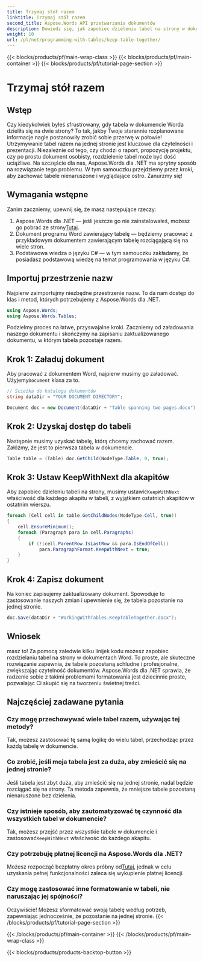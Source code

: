 ```yaml
---
title: Trzymaj stół razem
linktitle: Trzymaj stół razem
second_title: Aspose.Words API przetwarzania dokumentów
description: Dowiedz się, jak zapobiec dzieleniu tabel na strony w dokumentach Word za pomocą Aspose.Words dla .NET. Postępuj zgodnie z naszym przewodnikiem, aby zachować profesjonalne, czytelne dokumenty.
weight: 10
url: /pl/net/programming-with-tables/keep-table-together/
---
```


{{< blocks/products/pf/main-wrap-class >}}
{{< blocks/products/pf/main-container >}}
{{< blocks/products/pf/tutorial-page-section >}}

# Trzymaj stół razem

## Wstęp

Czy kiedykolwiek byłeś sfrustrowany, gdy tabela w dokumencie Worda dzieliła się na dwie strony? To tak, jakby Twoje starannie rozplanowane informacje nagle postanowiły zrobić sobie przerwę w połowie! Utrzymywanie tabel razem na jednej stronie jest kluczowe dla czytelności i prezentacji. Niezależnie od tego, czy chodzi o raport, propozycję projektu, czy po prostu dokument osobisty, rozdzielenie tabel może być dość uciążliwe. Na szczęście dla nas, Aspose.Words dla .NET ma sprytny sposób na rozwiązanie tego problemu. W tym samouczku przejdziemy przez kroki, aby zachować tabele nienaruszone i wyglądające ostro. Zanurzmy się!

## Wymagania wstępne

Zanim zaczniemy, upewnij się, że masz następujące rzeczy:

1.  Aspose.Words dla .NET — jeśli jeszcze go nie zainstalowałeś, możesz go pobrać ze strony[Tutaj](https://releases.aspose.com/words/net/).
2. Dokument programu Word zawierający tabelę — będziemy pracować z przykładowym dokumentem zawierającym tabelę rozciągającą się na wiele stron.
3. Podstawowa wiedza o języku C# — w tym samouczku zakładamy, że posiadasz podstawową wiedzę na temat programowania w języku C#.

## Importuj przestrzenie nazw

Najpierw zaimportujmy niezbędne przestrzenie nazw. To da nam dostęp do klas i metod, których potrzebujemy z Aspose.Words dla .NET.

```csharp
using Aspose.Words;
using Aspose.Words.Tables;
```

Podzielmy proces na łatwe, przyswajalne kroki. Zaczniemy od załadowania naszego dokumentu i skończymy na zapisaniu zaktualizowanego dokumentu, w którym tabela pozostaje razem.

## Krok 1: Załaduj dokument

 Aby pracować z dokumentem Word, najpierw musimy go załadować. Użyjemy`Document` klasa za to.

```csharp
// Ścieżka do katalogu dokumentów
string dataDir = "YOUR DOCUMENT DIRECTORY";

Document doc = new Document(dataDir + "Table spanning two pages.docx");
```

## Krok 2: Uzyskaj dostęp do tabeli

Następnie musimy uzyskać tabelę, którą chcemy zachować razem. Załóżmy, że jest to pierwsza tabela w dokumencie.

```csharp
Table table = (Table) doc.GetChild(NodeType.Table, 0, true);
```

## Krok 3: Ustaw KeepWithNext dla akapitów

 Aby zapobiec dzieleniu tabeli na strony, musimy ustawić`KeepWithNext` właściwość dla każdego akapitu w tabeli, z wyjątkiem ostatnich akapitów w ostatnim wierszu.

```csharp
foreach (Cell cell in table.GetChildNodes(NodeType.Cell, true))
{
    cell.EnsureMinimum();
    foreach (Paragraph para in cell.Paragraphs)
    {
        if (!(cell.ParentRow.IsLastRow && para.IsEndOfCell))
            para.ParagraphFormat.KeepWithNext = true;
    }
}
```

## Krok 4: Zapisz dokument

Na koniec zapisujemy zaktualizowany dokument. Spowoduje to zastosowanie naszych zmian i upewnienie się, że tabela pozostanie na jednej stronie.

```csharp
doc.Save(dataDir + "WorkingWithTables.KeepTableTogether.docx");
```

## Wniosek

masz to! Za pomocą zaledwie kilku linijek kodu możesz zapobiec rozdzielaniu tabel na strony w dokumentach Word. To proste, ale skuteczne rozwiązanie zapewnia, że tabele pozostaną schludne i profesjonalne, zwiększając czytelność dokumentów. Aspose.Words dla .NET sprawia, że radzenie sobie z takimi problemami formatowania jest dziecinnie proste, pozwalając Ci skupić się na tworzeniu świetnej treści.

## Najczęściej zadawane pytania

### Czy mogę przechowywać wiele tabel razem, używając tej metody?  
Tak, możesz zastosować tę samą logikę do wielu tabel, przechodząc przez każdą tabelę w dokumencie.

### Co zrobić, jeśli moja tabela jest za duża, aby zmieścić się na jednej stronie?  
Jeśli tabela jest zbyt duża, aby zmieścić się na jednej stronie, nadal będzie rozciągać się na strony. Ta metoda zapewnia, że mniejsze tabele pozostaną nienaruszone bez dzielenia.

### Czy istnieje sposób, aby zautomatyzować tę czynność dla wszystkich tabel w dokumencie?  
 Tak, możesz przejść przez wszystkie tabele w dokumencie i zastosować`KeepWithNext` właściwość do każdego akapitu.

### Czy potrzebuję płatnej licencji na Aspose.Words dla .NET?  
Możesz rozpocząć bezpłatny okres próbny od[Tutaj](https://releases.aspose.com/), jednak w celu uzyskania pełnej funkcjonalności zaleca się wykupienie płatnej licencji.

### Czy mogę zastosować inne formatowanie w tabeli, nie naruszając jej spójności?  
Oczywiście! Możesz sformatować swoją tabelę według potrzeb, zapewniając jednocześnie, że pozostanie na jednej stronie.
{{< /blocks/products/pf/tutorial-page-section >}}

{{< /blocks/products/pf/main-container >}}
{{< /blocks/products/pf/main-wrap-class >}}

{{< blocks/products/products-backtop-button >}}
